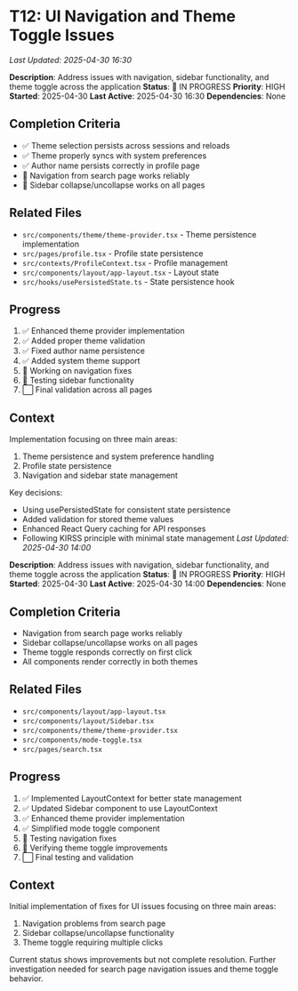 # T12: UI Navigation and Theme Toggle Issues
*Last Updated: 2025-04-30 16:30*

**Description**: Address issues with navigation, sidebar functionality, and theme toggle across the application
**Status**: 🔄 IN PROGRESS
**Priority**: HIGH
**Started**: 2025-04-30
**Last Active**: 2025-04-30 16:30
**Dependencies**: None

## Completion Criteria
- ✅ Theme selection persists across sessions and reloads
- ✅ Theme properly syncs with system preferences
- ✅ Author name persists correctly in profile page
- 🔄 Navigation from search page works reliably
- 🔄 Sidebar collapse/uncollapse works on all pages

## Related Files
- `src/components/theme/theme-provider.tsx` - Theme persistence implementation
- `src/pages/profile.tsx` - Profile state persistence
- `src/contexts/ProfileContext.tsx` - Profile management
- `src/components/layout/app-layout.tsx` - Layout state
- `src/hooks/usePersistedState.ts` - State persistence hook

## Progress
1. ✅ Enhanced theme provider implementation
2. ✅ Added proper theme validation
3. ✅ Fixed author name persistence
4. ✅ Added system theme support
5. 🔄 Working on navigation fixes
6. 🔄 Testing sidebar functionality
7. ⬜ Final validation across all pages

## Context
Implementation focusing on three main areas:
1. Theme persistence and system preference handling
2. Profile state persistence
3. Navigation and sidebar state management

Key decisions:
- Using usePersistedState for consistent state persistence
- Added validation for stored theme values
- Enhanced React Query caching for API responses
- Following KIRSS principle with minimal state management
*Last Updated: 2025-04-30 14:00*

**Description**: Address issues with navigation, sidebar functionality, and theme toggle across the application
**Status**: 🔄 IN PROGRESS
**Priority**: HIGH
**Started**: 2025-04-30
**Last Active**: 2025-04-30 14:00
**Dependencies**: None

## Completion Criteria
- Navigation from search page works reliably
- Sidebar collapse/uncollapse works on all pages
- Theme toggle responds correctly on first click
- All components render correctly in both themes

## Related Files
- `src/components/layout/app-layout.tsx`
- `src/components/layout/Sidebar.tsx`
- `src/components/theme/theme-provider.tsx`
- `src/components/mode-toggle.tsx`
- `src/pages/search.tsx`

## Progress
1. ✅ Implemented LayoutContext for better state management
2. ✅ Updated Sidebar component to use LayoutContext
3. ✅ Enhanced theme provider implementation
4. ✅ Simplified mode toggle component
5. 🔄 Testing navigation fixes
6. 🔄 Verifying theme toggle improvements
7. ⬜ Final testing and validation

## Context
Initial implementation of fixes for UI issues focusing on three main areas:
1. Navigation problems from search page
2. Sidebar collapse/uncollapse functionality
3. Theme toggle requiring multiple clicks

Current status shows improvements but not complete resolution. Further investigation needed for search page navigation issues and theme toggle behavior.